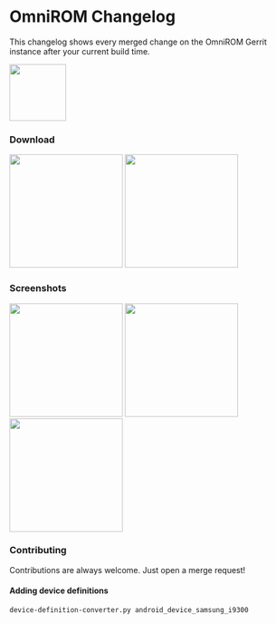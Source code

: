 # OmniROM Changelog

This changelog shows every merged change on the OmniROM Gerrit instance after your current build time.

<img src='https://gitlab.com/ByteHamster/changelog/raw/master/fastlane/metadata/android/en-US/images/icon.png' width='100'/>

### Download 

<a href='https://play.google.com/store/apps/details?id=com.bytehamster.changelog&pcampaignid=MKT-Other-global-all-co-prtnr-py-PartBadge-Mar2515-1'><img src='https://play.google.com/intl/en_us/badges/images/generic/en_badge_web_generic.png' width='200'/></a>
<a href='https://f-droid.org/packages/com.bytehamster.changelog/'><img src='https://gitlab.com/fdroid/artwork/raw/master/badge/get-it-on.png' width='200'/></a>

### Screenshots

<img src='https://gitlab.com/ByteHamster/changelog/raw/master/fastlane/metadata/android/en-US/images/phoneScreenshots/00.png' width='200'/>
<img src='https://gitlab.com/ByteHamster/changelog/raw/master/fastlane/metadata/android/en-US/images/phoneScreenshots/01.png' width='200'/>
<img src='https://gitlab.com/ByteHamster/changelog/raw/master/fastlane/metadata/android/en-US/images/phoneScreenshots/02.png' width='200'/>

### Contributing

Contributions are always welcome. Just open a merge request!

#### Adding device definitions

    device-definition-converter.py android_device_samsung_i9300
